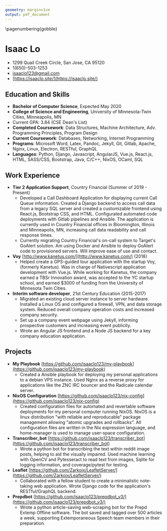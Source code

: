 ```yaml
---
geometry: margin=1cm
output: pdf_document
---
```


\pagenumbering{gobble}

# Isaac Lo

* 1299 Quail Creek Circle, San Jose, CA 95120
* 1(650)-503-1253
* isaaclo123@gmail.com
* [https://isaaclo.site/](https://isaaclo.site/)

## Education and Skills

* **Bachelor of Computer Science**, Expected May 2020
* **College of Science and Engineering**, University of Minnesota-Twin Cities, Minneapolis, MN
* Current GPA: 3.84 (CSE Dean's List)
* **Completed Coursework**: Data Structures, Machine Architecture, Adv. Programming Principles,
  Program Design
* **Current Coursework**: Databases, Networking, Internet Programming
* **Programs**: Microsoft Word, Latex, Pandoc, Jekyll, Git, Gitlab, Apache, Nginx, Linux, Electron,
  RESTful, GraphQL
* **Languages**: Python, Django, Javascript, AngularJS, Vue.js, React.js, HTML, SASS/CSS,
  Bootstrap, Java, C/C++, NixOS, OCaml, SQL

## Work Experience

* **Tier 2 Application Support**, Country Financial (Summer of 2019 - Present)
    * Developed a Call Dashboard Application for displaying current Call Queue information.
      Created a Django backend to access call data from a legacy SQL server and created a
      customizable frontend using React.js, Bootstrap CSS, and HTML. Configurated automated code
      deployments with Gitlab pipelines and Ansible. The application is currently used in
      Country Financial offices in Bloomington, Illinois and Minneapolis, MN, increasing
      call data readability and call response times.
    * Currently migrating Country Financial's on-call system to Target's GoAlert solution. Am using
      Docker and Ansible to deploy GoAlert code to provisioned servers. Will improve ease of use
      and contact.
* **Voy** [http://www.kanetus.com/](http://www.kanetus.com/) (2018)
    * Helped create a GPS-guided tour application with the startup Voy, (formerly Kanetus). Was
      in charge of Nativescript application development with Vue.js. While working for Kanetus, the
      company earned a TBSr Innovation award, was accepted to the YC startup school, and earned
      \$3000 of funding from the University of Minnesota Twin Cities.
* **Interim software developer**, 21st Century Education (2015-2017)
    * Migrated an existing cloud server instance to server hardware. Installed a Linux OS and
      configured a firewall, VPN, and data storage system. Reduced overall company operation
      costs and increased company security.
    * Set up a company event webpage using Jekyll, informing prospective customers and increasing
      event publicity.
    * Wrote an Angular JS frontend and a Node JS backend for a key company education application.

## Projects

* **My Playbook** [https://github.com/isaaclo123/my-playbook](https://github.com/isaaclo123/my-playbook)
    * Created a Ansible playbook for deploying my personal applications to a debian VPS instance.
      Used Nginx as a reverse proxy for applications like the ZNC IRC bouncer and the Radicale
      calendar server.
* **NixOS Configuration** [https://github.com/isaaclo123/nix-config](https://github.com/isaaclo123/nix-config)
    * Created configuration files for automated and revertable software deployments for my
      personal computer running NixOS. NixOS is a linux distribution "with reliable and
      reproducable" package management allowing "atomic upgrades and rollbacks". All configuration
      files are written in the Nix expression language, and home-manager is used to manage
      user-space configuration.
* **Transcriber_bot**
  [https://github.com/isaaclo123/transcriber_bot](https://github.com/isaaclo123/transcriber_bot)
    * Wrote a python bot for transcribing the text within reddit image posts, helping to aid the
      visually impaired. Used machine learning with OpenCV and Pytesseract to read text from
      images, Sqlite for logging information, and coverage/pytest for testing.
* **Leaflet**
  [https://github.com/Zarkoix/LeafletServer/](https://github.com/Zarkoix/LeafletServer/)
    * Collaborated with a fellow student to create a minimalistic note-taking web application.
      Wrote Django code for the application's RESTful/GraphQL backend.
* **Prepdbot**
  [https://github.com/isaaclo123/prepdbot_v3/](https://github.com/isaaclo123/prepdbot_v3/)
    * Wrote a python article-saving web-scraping bot for the Prepd Extemp Offline software. The bot
      saved and tagged over 500 articles a week, supporting Extemporaneous Speech team members in
      their preparation.
